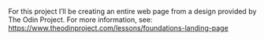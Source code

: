 For this project I’ll be creating an entire web page from a design provided by The Odin Project. For more information, see: https://www.theodinproject.com/lessons/foundations-landing-page